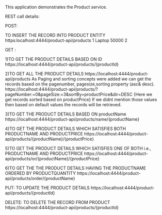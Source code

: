 This application demonstrates the Product service.

REST call details:

POST:

TO INSERT THE RECORD INTO PRODUCT ENTITY
https:localhost:4444/product-api/products
<ProductDto>
    <productId>1</productId>
    <productName>Laptop</productName>
    <productPrice>50000</productPrice>
    <productQuantity>2</productQuantity>
</ProductDto>

GET :

1)TO GET THE PRODUCT DETAILS BASED ON ID
https://localhost:4444/product-api/products/{productId}

2)TO GET ALL THE PRODUCT DETAILS
https://localhost:4444/product-api/products
As Paging and sorting concepts were added we can get the records based on the pagenumber, pagesize,sorting property (asc& desc).
https://localhost:4444/product-api/products/?pageNumber:=0&pageSize:=3&sortBy=productPrice&dir=DESC
{Here we get records sorted based on productPrice}
If we didnt mention those values then based on default values the records will be retrieved.

3)TO GET THE PRODUCT DETAILS BASED ON productName
https://localhost:4444/product-api/products/name/{productName}

4)TO GET THE PRODUCT DETAILS WHICH SATISFIES  BOTH PRODUCTNAME AND PRODUCTPRICE
https://localhost:4444/product-api/products/{productName}/{productPrice}

5)TO GET THE PRODUCT DETAILS WHICH SATISFIES  ONE OF BOTH i.e., PRODUCTNAME AND PRODUCTPRICE
https://localhost:4444/product-api/products/or/{productName}/{productPrice}

6)TO GET THE THE PRODUCT DETAILS HAVING THE PRODUCTNAME ORDERED BY PRODUCTQUANTITY
https://localhost:4444/product-api/products/order/{productName}

PUT:
TO UPDATE THE PRODUCT DETAILS
https://localhost:4444/product-api/products/{productId}


DELETE:
TO DELETE THE RECORD FROM PRODUCT
https://localhost:4444/product-api/products/{productId}

